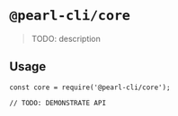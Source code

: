 # `@pearl-cli/core`

> TODO: description

## Usage

```
const core = require('@pearl-cli/core');

// TODO: DEMONSTRATE API
```
